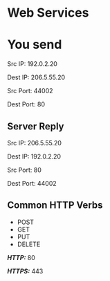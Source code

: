 # Web Services 

# You send

Src IP: 192.0.2.20

Dest IP: 206.5.55.20

Src Port: 44002

Dest Port: 80



## Server Reply

Src IP: 206.5.55.20

Dest IP: 192.0.2.20

Src Port: 80

Dest Port: 44002



## Common HTTP Verbs

- POST
- GET
- PUT
- DELETE



**_HTTP:_** 80

**_HTTPS:_** 443
